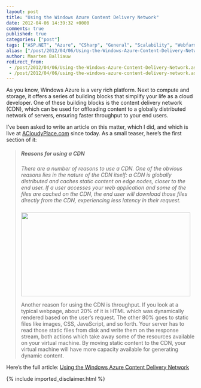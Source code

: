 ```yaml
---
layout: post
title: "Using the Windows Azure Content Delivery Network"
date: 2012-04-06 14:39:32 +0000
comments: true
published: true
categories: ["post"]
tags: ["ASP.NET", "Azure", "CSharp", "General", "Scalability", "Webfarm"]
alias: ["/post/2012/04/06/Using-the-Windows-Azure-Content-Delivery-Network.aspx", "/post/2012/04/06/using-the-windows-azure-content-delivery-network.aspx"]
author: Maarten Balliauw
redirect_from:
 - /post/2012/04/06/Using-the-Windows-Azure-Content-Delivery-Network.aspx
 - /post/2012/04/06/using-the-windows-azure-content-delivery-network.aspx
---
```

<p>As you know, Windows Azure is a very rich platform. Next to compute and storage, it offers a series of building blocks that simplify your life as a cloud developer. One of these building blocks is the content delivery network (CDN), which can be used for offloading content to a globally distributed network of servers, ensuring faster throughput to your end users.</p>  <p>I’ve been asked to write an article on this matter, which I did, and which is live at <a href="http://acloudyplace.com/2012/04/using-the-windows-azure-content-delivery-network/" target="_blank">ACloudyPlace.com</a> since today. As a small teaser, here’s the first section of it:</p>  
<blockquote>   <h5>Reasons for using a CDN</h5>    <h5><font style="font-weight: normal">There are a number of reasons to use a CDN. One of the obvious reasons lies in the nature of the CDN itself: a CDN is globally distributed and caches static content on edge nodes, closer to the end user. If a user accesses your web application and some of the files are cached on the CDN, the end user will download those files directly from the CDN, experiencing less latency in their request.</font></h5>    <p><a href="http://acloudyplace.com/wp-content/uploads/2012/04/CDN1.png"><img title="CDN1" alt="" src="http://acloudyplace.com/wp-content/uploads/2012/04/CDN1.png" width="452" height="224" /></a></p>    <p>Another reason for using the CDN is throughput. If you look at a typical webpage, about 20% of it is HTML which was dynamically rendered based on the user’s request. The other 80% goes to static files like images, CSS, JavaScript, and so forth. Your server has to read those static files from disk and write them on the response stream, both actions which take away some of the resources available on your virtual machine. By moving static content to the CDN, your virtual machine will have more capacity available for generating dynamic content.</p> 
</blockquote>
  <p>Here’s the full article: <a href="http://acloudyplace.com/2012/04/using-the-windows-azure-content-delivery-network/" target="_blank">Using the Windows Azure Content Delivery Network</a></p>
{% include imported_disclaimer.html %}
